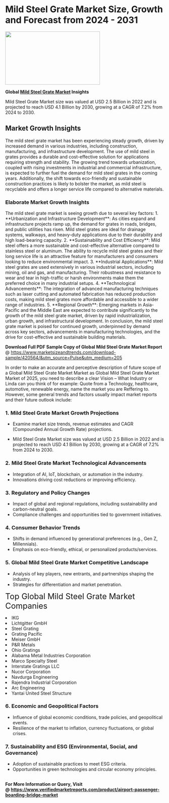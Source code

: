 <H1>Mild Steel Grate Market Size, Growth and Forecast from 2024 - 2031</H1><img class="aligncenter size-medium wp-image-584254" src="https://thirdeyenews.in/wp-content/uploads/2024/09/Global-Market-Research-300x168.jpeg" alt="" width="300" height="168" /><p><strong>Global&nbsp;<a href="https://www.marketsizeandtrends.com/download-sample/420564/&amp;utm_source=Pulse&amp;utm_medium=205">Mild Steel Grate Market</a> Insights</strong></p><p>Mild Steel Grate Market size was valued at USD 2.5 Billion in 2022 and is projected to reach USD 4.1 Billion by 2030, growing at a CAGR of 7.2% from 2024 to 2030.</p><p><h2>Market Growth Insights</h2> The mild steel grate market has been experiencing steady growth, driven by increased demand in various industries, including construction, manufacturing, and infrastructure development. The use of mild steel in grates provides a durable and cost-effective solution for applications requiring strength and stability. The growing trend towards urbanization, coupled with rising investments in industrial and commercial infrastructure, is expected to further fuel the demand for mild steel grates in the coming years. Additionally, the shift towards eco-friendly and sustainable construction practices is likely to bolster the market, as mild steel is recyclable and offers a longer service life compared to alternative materials. <h3>Elaborate Market Growth Insights</h3> The mild steel grate market is seeing growth due to several key factors: 1. **Urbanization and Infrastructure Development**: As cities expand and infrastructure projects ramp up, the demand for grates in roads, bridges, and public utilities has risen. Mild steel grates are ideal for drainage systems, walkways, and heavy-duty applications due to their durability and high load-bearing capacity. 2. **Sustainability and Cost Efficiency**: Mild steel offers a more sustainable and cost-effective alternative compared to stainless steel or aluminum. The ability to recycle mild steel grates and their long service life is an attractive feature for manufacturers and consumers looking to reduce environmental impact. 3. **Industrial Applications**: Mild steel grates are used extensively in various industrial sectors, including mining, oil and gas, and manufacturing. Their robustness and resistance to wear and tear in high-traffic or harsh environments make them the preferred choice in many industrial setups. 4. **Technological Advancements**: The integration of advanced manufacturing techniques such as laser cutting and automated fabrication has reduced production costs, making mild steel grates more affordable and accessible to a wider range of industries. 5. **Regional Growth**: Emerging markets in Asia-Pacific and the Middle East are expected to contribute significantly to the growth of the mild steel grate market, driven by rapid industrialization, urban growth, and infrastructural development. In conclusion, the mild steel grate market is poised for continued growth, underpinned by demand across key sectors, advancements in manufacturing technologies, and the drive for cost-effective and sustainable building materials. </p><p><span class=""><strong>Download Full PDF Sample Copy of Global Mild Steel Grate Market Report</strong> @ <a href="https://www.marketsizeandtrends.com/download-sample/420564/&amp;utm_source=Pulse&amp;utm_medium=205" target="_blank">https://www.marketsizeandtrends.com/download-sample/420564/&amp;utm_source=Pulse&amp;utm_medium=205</a></span></p><p>In order to make an accurate and perceptive description of future scope of a Global&nbsp;Mild Steel Grate Market Market as Global&nbsp;Mild Steel Grate Market Market of 2025, you need to describe a clear Vision &ndash; What Industry or Linda can you think of for example: Quote from a Technology, healthcare, automotive, renewable energy, name the market you are Reffering to. However, some general trends and factors usually impact market reports and their future outlook include:</p><h3>1.&nbsp;<strong>Mild Steel Grate Market Growth Projections</strong></h3><ul><li>Examine market size trends, revenue estimates and CAGR (Compounded Annual Growth Rate) projections.</li><li><p>Mild Steel Grate Market size was valued at USD 2.5 Billion in 2022 and is projected to reach USD 4.1 Billion by 2030, growing at a CAGR of 7.2% from 2024 to 2030.</p></li></ul><h3>2.&nbsp;<strong>Mild Steel Grate Market Technological Advancements</strong></h3><ul><li>Integration of AI, IoT, blockchain, or automation in the industry.</li><li>Innovations driving cost reductions or improving efficiency.</li></ul><h3>3.&nbsp;<strong>Regulatory and Policy Changes</strong></h3><ul><li>Impact of global and regional regulations, including sustainability and carbon-neutral goals.</li><li>Compliance challenges and opportunities tied to government initiatives.</li></ul><h3>4.&nbsp;<strong>Consumer Behavior Trends</strong></h3><ul><li>Shifts in demand influenced by generational preferences (e.g., Gen Z, Millennials).</li><li>Emphasis on eco-friendly, ethical, or personalized products/services.</li></ul><h3>5.&nbsp;<strong>Global Mild Steel Grate Market Competitive Landscape</strong></h3><ul><li>Analysis of key players, new entrants, and partnerships shaping the industry.</li><li>Strategies for differentiation and market penetration.</li></ul><p data-pm-slice="1 1 []"><span style="color: inherit; font-family: inherit; font-size: 25px;">Top Global Mild Steel Grate Market Companies</span></p><div class="" data-test-id=""><p><li>IKG</li><li> Lichtgitter GmbH</li><li> Steel Grating</li><li> Grating Pacific</li><li> Meiser GmbH</li><li> P&R Metals</li><li> Ohio Gratings</li><li> Alabama Metal Industries Corporation</li><li> Marco Specialty Steel</li><li> Interstate Gratings LLC</li><li> Nucor Corporation</li><li> Navdurga Engineering</li><li> Rajendra Industrial Corporation</li><li> Arc Engineering</li><li> Yantai United Steel Structure</li></p></div><h3>6.&nbsp;<strong>Economic and Geopolitical Factors</strong></h3><ul><li>Influence of global economic conditions, trade policies, and geopolitical events.</li><li>Resilience of the market to inflation, currency fluctuations, or global crises.</li></ul><h3>7.&nbsp;<strong>Sustainability and ESG (Environmental, Social, and Governance)</strong></h3><ul><li>Adoption of sustainable practices to meet ESG criteria.</li><li>Opportunities in green technologies and circular economy principles.</li></ul><h2><strong style="font-size: 14px;">For More Information or Query, Visit @&nbsp;</strong><a style="background-color: #ffffff; font-size: 14px;" href="https://www.marketsizeandtrends.com/report/mild-steel-grate-market/" target="_blank">https://www.verifiedmarketreports.com/product/airport-passenger-boarding-bridge-market</a></h2>
